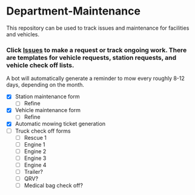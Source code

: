 # Department-Maintenance

This repository can be used to track issues and maintenance for facilities and vehicles. 

### Click [Issues](https://github.com/Mud-Tavern-Fire-Rescue/Department-Maintenance/issues) to make a request or track ongoing work. There are templates for vehicle requests, station requests, and vehicle check off lists. 

A bot will automatically generate a reminder to mow every roughly 8-12 days, depending on the month. 



- [x] Station maintenance form
    - [ ] Refine
- [x] Vehicle maintenance form
    - [ ] Refine
- [x] Automatic mowing ticket generation
- [ ] Truck check off forms
    - [ ] Rescue 1
    - [ ] Engine 1
    - [ ] Engine 2
    - [ ] Engine 3
    - [ ] Engine 4
    - [ ] Trailer?
    - [ ] QRV?
    - [ ] Medical bag check off?
